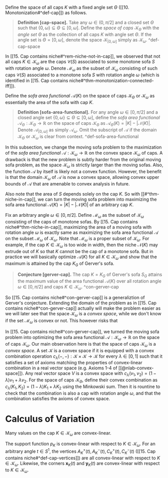 Define the space of all caps $K$ with a fixed angle set $\Theta$ ([[10. Monotonization#^def-cap]]) as follows.

> __Definition [cap-space].__ Take any $\omega \in (0, \pi/2]$ and a closed set $\Theta$ such that $\left\{ 0, \omega \right\} \subseteq \Theta \subseteq [0, \omega]$. Define the _space of caps_ $\mathcal{K}_\Theta$ with the _angle set_ $\Theta$ as the collection of all caps $K$ with angle set $\Theta$. If the angle set is $\Theta = [0, \omega]$, denote the space $\mathcal{K}_{[0, \omega]}$ simply as $\mathcal{K}_\omega$. ^def-cap-space

In [[15. Cap contains niche#^rem-niche-not-in-cap]], we observed that not all caps $K \in \mathcal{K}_\omega$ are the caps $\mathcal{C}(S)$ associated to some monotone sofa $S$ with rotation angle $\omega$. Denote $\mathcal{M}_\omega$ as the subset of $\mathcal{K}_\omega$ consisting of such caps $\mathcal{C}(S)$ associated to a monotone sofa $S$ with rotation angle $\omega$ (which is identified in [[15. Cap contains niche#^thm-monotonization-connected-iff]]).

Define the _sofa area functional_ $\mathcal{A}(K)$ on the space of caps $\mathcal{K}_\Theta$ or $\mathcal{K}_\omega$ as essentially the area of the sofa with cap $K$.

> __Definition [sofa-area-functional].__ For any angle $\omega \in [0, \pi/2]$ and a closed angle set $\left\{ 0, \omega \right\} \subseteq \Theta \subseteq [0, \omega]$, define the _sofa area functional_ $\mathcal{A}_{\Theta} : \mathcal{K}_\Theta \to \mathbb{R}$ on the space of caps $\mathcal{K}_\Theta$ as $\mathcal{A}_{\Theta}(K) = |K| - |\mathcal{N}(K)|$. Denote $\mathcal{A}_{[0, \omega]}$ as simply $\mathcal{A}_\omega$. Omit the subscript of $\mathcal{A}$ if the domain $\mathcal{K}_\Theta$ or $\mathcal{K}_\omega$ is clear from context. ^def-sofa-area-functional

In this subsection, we change the moving sofa problem to the maximization of the _sofa area functional_ $\mathcal{A} : \mathcal{K}_\omega \to \mathbb{R}$ on the convex space $\mathcal{K}_\omega$ of caps. A drawback is that the new problem is subtly harder from the original moving sofa problem, as the space $\mathcal{K}_\omega$ is strictly larger than the moving sofas. Also, the function $\mathcal{A}$ by itself is likely not a convex function. However, the benefit is that the domain $\mathcal{K}_\omega$ of $\mathcal{A}$ is now a convex space, allowing convex upper bounds of $\mathcal{A}$ that are amenable to convex analysis in future.

Also note that the area of $S$ depends solely on the cap $K$. So with [[#^thm-niche-in-cap]], we can turn the moving sofa problem into maximizing the sofa area functional $\mathcal{A}(K) = |K| - |\mathcal{N}(K)|$ of an arbitrary cap $K$.



Fix an arbitrary angle $\omega \in [0, \pi/2]$. Define $\mathcal{M}_\omega$ as the subset of $\mathcal{K}_\omega$ consisting of the caps of monotone sofas. By [[15. Cap contains niche#^thm-niche-in-cap]], maximizing the area of a moving sofa with rotation angle $\omega$ is exactly same as maximizing the sofa area functional $\mathcal{A}$ on the subset $\mathcal{M}_\omega$ of $\mathcal{K}_\omega$. Note that $\mathcal{M}_\omega$ is a proper subset of $\mathcal{K}_\omega$. For example, if the cap $K \in \mathcal{K}_\omega$ is too wide in width, then the niche $\mathcal{N}(K)$ may extrude out of $K$ so that $K$ cannot be the cap of a monotone sofa. But in practice we will basically optimize $\mathcal{A}(K)$ for all $K \in \mathcal{K}_\omega$ and show that the maximum is attained by the cap $K_G$ of Gerver's sofa.

> __Conjecture [gerver-cap].__ The cap $K = K_G$ of Gerver's sofa $S_G$ attains the maximum value of the area functional $\mathcal{A}(K)$ over all rotation angle $\omega \in [0, \pi/2]$ and caps $K \in \mathcal{K}_\omega$. ^con-gerver-cap

So [[15. Cap contains niche#^con-gerver-cap]] is a generaliztion of Gerver's conjecture. Extending the domain of the problem as in [[15. Cap contains niche#^con-gerver-cap]] actually will make the problem easier as we will later see that the space $\mathcal{K}_\omega$ is a _convex space_, while we don't know if the set $\mathcal{M}_\omega$ is convex or not. This however risks that 

In [[15. Cap contains niche#^con-gerver-cap]], we turned the moving sofa problem into optimizing the sofa area functional $\mathcal{A} : \mathcal{K}_\omega \to \mathbb{R}$ on the space of caps $\mathcal{K}_\omega$. Our main observation here is that the space of caps $\mathcal{K}_\omega$ is a _convex space_. A set $\mathcal{K}$ is a convex space if it is equipped with a convex combination operation $c_\lambda(-, -) : \mathcal{K} \times \mathcal{K} \to \mathcal{K}$ for every $\lambda \in [0, 1]$ such that it satisfies a set of axioms matchiing the properties of convex-linear combination in a real vector space (e.g. Axioms 1-4 of [[@nlab-convex-space]]). Any real vector space $V$ is a convex space with $c_\lambda(v_1, v_2) = (1 - \lambda) v_1 + \lambda v_2$. For the space of caps $\mathcal{K}_\Theta$, define their convex combination as $c_\lambda(K_1, K_2) = (1-\lambda) K_1 + \lambda K_2$ using the Minkowski sum. Then it is rountine to check that the combination is also a cap with rotation angle $\omega$, and that the combination satisfies the axioms of convex space.

# Calculus of Variation

Many values on the cap $K \in \mathcal{K}_\omega$ are convex-linear. 



The support function $p_K$ is convex-linear with respect to $K \in \mathcal{K}_\omega$. For an arbitrary angle $t \in S^1$, the vertices $A_K^+(t), A_K^-(t), C_K^+(t), C_K^-(t)$ ([[15. Cap contains niche#^def-cap-vertices]]) are all convex-linear with respect to $K \in \mathcal{K}_\omega$. Likewise, the corners $\mathbf{x}_K(t)$ and $\mathbf{y}_K(t)$ are convex-linear with respect to $K \in \mathcal{K}_\omega$.